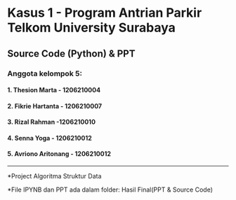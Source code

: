 # Kasus 1 - Program Antrian Parkir Telkom University Surabaya
## Source Code (Python) & PPT
 ### Anggota kelompok 5:
 ####   1. Thesion Marta - 1206210004
 ####   2. Fikrie Hartanta - 1206210007
 ####   3. Rizal Rahman -1206210010
 ####   4. Senna Yoga - 1206210012
 ####   5. Avriono Aritonang - 1206210012
_____________________________________________________________
*Project Algoritma Struktur Data

*File IPYNB dan PPT ada dalam folder: Hasil Final(PPT & Source Code)
